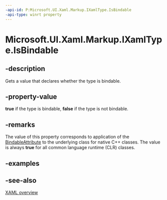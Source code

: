 ```yaml
---
-api-id: P:Microsoft.UI.Xaml.Markup.IXamlType.IsBindable
-api-type: winrt property
---
```


<!-- Property syntax
public bool IsBindable { get; }
-->

# Microsoft.UI.Xaml.Markup.IXamlType.IsBindable

## -description
Gets a value that declares whether the type is bindable.

## -property-value
**true** if the type is bindable, **false** if the type is not bindable.

## -remarks
The value of this property corresponds to application of the [BindableAttribute](../microsoft.ui.xaml.data/bindableattribute.md) to the underlying class for native C++ classes. The value is always **true** for all common language runtime (CLR) classes.

## -examples

## -see-also
[XAML overview](/windows/uwp/xaml-platform/xaml-overview)
